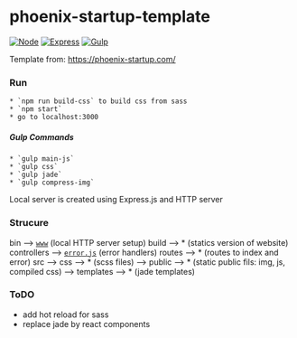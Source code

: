 # phoenix-startup-template

[![Node](https://img.shields.io/badge/node--version-v10.8.0-green.svg?longCache=true&style=flat-square
)](https://nodejs.org/en/)
[![Express](https://img.shields.io/badge/express-4.16.3-yellow.svg?longCache=true&style=flat-square
)](http://expressjs.com/fr/)
[![Gulp](https://img.shields.io/badge/gulp-3.9.1-d4444a.svg?longCache=true&style=flat-square
)](https://gulpjs.com/)

Template from: https://phoenix-startup.com/

### Run 
    * `npm run build-css` to build css from sass
    * `npm start`
    * go to localhost:3000
    
##### Gulp Commands
    * `gulp main-js`
    * `gulp css`
    * `gulp jade`
    * `gulp compress-img`
    
Local server is created using Express.js and HTTP server

### Strucure 

bin --> [`www`][www] (local HTTP server setup)
build --> * (statics version of website)
controllers --> [`error.js`][error] (error handlers)
routes --> * (routes to index and error)
src --> css --> * (scss files)
    --> public --> * (static public fils: img, js, compiled css)
    --> templates --> * (jade templates)
    
### ToDO
 * add hot reload for sass 
 * replace jade by react components 
 
 <!-- Relative Links -->
 [error]: ./controllers/error.js
 [www]: ./bin/www